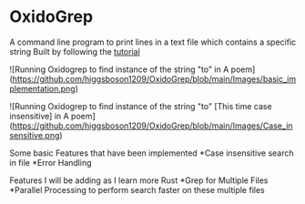 # OxidoGrep
A command line program to print lines in a text file which contains a specific string 
Built by following the [tutorial](https://doc.rust-lang.org/book/ch12-00-an-io-project.html)

![Running Oxidogrep to find instance of the string "to" in A poem]
(https://github.com/higgsboson1209/OxidoGrep/blob/main/Images/basic_implementation.png)

![Running Oxidogrep to find instance of the string "to" [This time case insensitive] in A poem]
(https://github.com/higgsboson1209/OxidoGrep/blob/main/Images/Case_insensitive.png)

Some basic Features that have been implemented 
*Case insensitive search in file 
*Error Handling 

Features I will be adding as I learn more Rust 
*Grep for Multiple Files 
*Parallel Processing to perform search faster on these multiple files 





